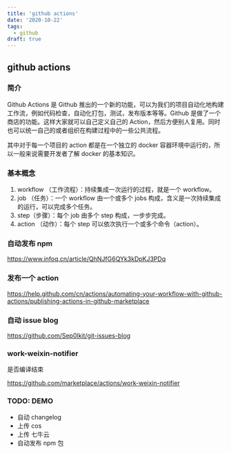 ```yaml
---
title: 'github actions'
date: '2020-10-22'
tags:
  - github
draft: true
---
```


## github actions

### 简介

Github Actions 是 Github 推出的一个新的功能，可以为我们的项目自动化地构建工作流，例如代码检查，自动化打包，测试，发布版本等等。Github 是做了一个商店的功能。这样大家就可以自己定义自己的 Action，然后方便别人复用。同时也可以统一自己的或者组织在构建过程中的一些公共流程。

其中对于每一个项目的 action 都是在一个独立的 docker 容器环境中运行的，所以一般来说需要开发者了解 docker 的基本知识。

### 基本概念

1. workflow （工作流程）：持续集成一次运行的过程，就是一个 workflow。
2. job （任务）：一个 workflow 由一个或多个 jobs 构成，含义是一次持续集成的运行，可以完成多个任务。
3. step（步骤）：每个 job 由多个 step 构成，一步步完成。
4. action （动作）：每个 step 可以依次执行一个或多个命令（action）。

### 自动发布 npm

https://www.infoq.cn/article/QhNJfG6QYk3kDpKJ3PDq

### 发布一个 action

https://help.github.com/cn/actions/automating-your-workflow-with-github-actions/publishing-actions-in-github-marketplace

### 自动 issue blog

https://github.com/Sep0lkit/git-issues-blog

### work-weixin-notifier

是否编译结束

https://github.com/marketplace/actions/work-weixin-notifier

### TODO: DEMO

- 自动 changelog
- 上传 cos
- 上传 七牛云
- 自动发布 npm 包
